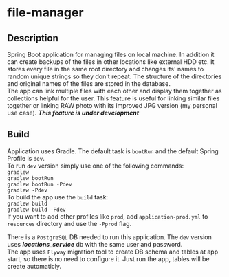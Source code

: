 # file-manager
## Description  
Spring Boot application for managing files on local machine. In addition it can create backups of the files in other locations like external HDD etc. 
It stores every file in the same root directory and changes its' names to random unique strings so they don't repeat. The structure of the directories and original names of the files are stored in the database.  
The app can link multiple files with each other and display them together as collections helpful for the user. This feature is useful for linking similar files together or linking RAW photo with its improved JPG version (my personal use case). ***This feature is under development***

## Build  
Application uses Gradle. The default task is `bootRun` and the default Spring Profile is `dev`.  
To run `dev` version simply use one of the following commands:  
  `gradlew`  
  `gradlew bootRun`  
  `gradlew bootRun -Pdev`  
  `gradlew -Pdev`  
To build the app use the `build` task:  
  `gradlew build`  
  `gradlew build -Pdev`  
If you want to add other profiles like `prod`, add `application-prod.yml` to `resources` directory and use the `-Pprod` flag.

There is a `PostgreSQL` DB needed to run this application. The `dev` version uses ***locations_service*** db with the same user and password.  
The app uses `Flyway` migration tool to create DB schema and tables at app start, so there is no need to configure it. Just run the app, tables will be create automaticly.
